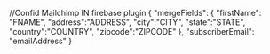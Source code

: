 //Confid Mailchimp IN firebase plugin
{
    "mergeFields": {
        "firstName": "FNAME",
        "address":"ADDRESS",
        "city":"CITY",
        "state":"STATE",
        "country":"COUNTRY",
        "zipcode":"ZIPCODE"
    },
    "subscriberEmail": "emailAddress"
}